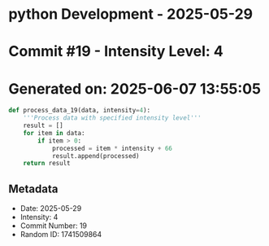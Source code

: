 ﻿# python Development - 2025-05-29
# Commit #19 - Intensity Level: 4
# Generated on: 2025-06-07 13:55:05
```python
def process_data_19(data, intensity=4):
    '''Process data with specified intensity level'''
    result = []
    for item in data:
        if item > 0:
            processed = item * intensity + 66
            result.append(processed)
    return result
```
## Metadata
- Date: 2025-05-29
- Intensity: 4
- Commit Number: 19
- Random ID: 1741509864
